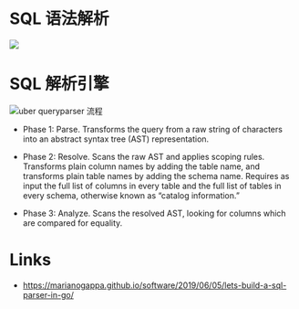 # SQL 语法解析

![](https://i.postimg.cc/Zqjzngf9/image.png)

# SQL 解析引擎

![uber queryparser 流程](https://s1.ax1x.com/2020/03/28/Gk0luT.md.png)

- Phase 1: Parse. Transforms the query from a raw string of characters into an abstract syntax tree (AST) representation.

- Phase 2: Resolve. Scans the raw AST and applies scoping rules. Transforms plain column names by adding the table name, and transforms plain table names by adding the schema name. Requires as input the full list of columns in every table and the full list of tables in every schema, otherwise known as “catalog information.”

- Phase 3: Analyze. Scans the resolved AST, looking for columns which are compared for equality.

# Links

- https://marianogappa.github.io/software/2019/06/05/lets-build-a-sql-parser-in-go/
